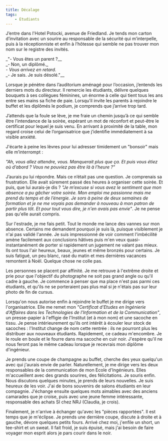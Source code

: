 ```yaml
---
title: Décalage
tags:
    - Etudiants
---
```


J&#x2019;entre dans l'Hotel Potocki, avenue de Friedland. Je tends mon carton
d&#x2019;invitation avec un sourire au responsable de la sécurité qui
m&#x2019;interpelle, puis à la réceptionniste et enfin à l&#x2019;h&#xF4;tesse
qui semble ne pas trouver mon nom sur le registre des invités.

_&quot;- Vous êtes un parent ?\_\_  
_- Non, un dipl&#xF4;mé.\_  
_- Vous arrivez en retard._  
\_- Je sais. Je suis désolé.&quot;\_\_

Lorsque je pénètre dans l&#x2019;auditorium aménagé pour l&#x2019;occasion,
j&#x2019;entends les derniers mots du directeur. Il remercie les étudiants,
délivre quelques bouquets à ses collègues féminines, un énorme à celle qui tient
tous les ans entre ses mains sa fiche de paie. Lorsqu&#x2019;il invite les
parents à rejoindre le buffet et les dipl&#xF4;més le podium, je comprends que
j&#x2019;arrive trop tard.

J&#x2019;attends que la foule se lève, je me fraie un chemin jusqu&#x2019;à ce
qui semble être l&#x2019;intendance de la soirée, espérant un mot de réconfort
et peut-être le certificat pour lequel je suis venu. En arrivant à proximité de
la table, mon regard croise celui de l&#x2019;organisatrice que
j&#x2019;identifie immédiatement à sa visible anxiété.

J'écarte à peine les lèvres pour lui adresser timidement un &quot;bonsoir&quot;
mais elle m&#x2019;interrompt :

_&quot;Ah, vous allez attendre, vous. Manquerait plus que ça. Et puis vous étiez
o&#xF9; d&#x2019;abord ? Vous ne pouviez pas être là à l&#x2019;heure ?&quot;_

J&#x2019;aurais pu lui répondre. Mais ce n&#x2019;était pas une question. Je
comprenais sa frustration. Elle avait s&#xFB;rement passé des heures à organiser
cette soirée. Et puis, que lui aurais-je dis ? _&quot;Je m&#x2019;excuse si vous
avez le sentiment que mon absence a pu gâcher votre soirée. Mon emploi me
passionne mais me prend du temps et de l&#x2019;énergie. Je sors à peine de deux
semaines de formation et je ne me voyais pas demander à nouveau à mon patron de
partir plus t&#xF4;t. Et pour tout vous dire, je n'en avais pas envie&quot;_. Je
ne pense pas qu'elle aurait compris.

Sur l'estrade, je me fais petit. Tout le monde me lance des vannes sur mon
absence. Certains me demandent pourquoi je suis là, puisque visiblement je n'ai
pas validé l'année. Je suis impressionné de voir comment l'imbécilité amène
facilement aux conclusions hâtives puis m'en veux quasi-instantanément de porter
si rapidement un jugement ne valant pas mieux. Ils ont tous l'air heureux,
beaux, jeunes et même bronzés pour certains. Je suis fatigué, un peu blanc, rasé
du matin et mes dernières vacances remontent à No&#xEB;l. Quelque chose ne colle
pas.

Les personnes se placent par affinité. Je me retrouve à l'extrême droite et prie
pour que l'objectif du photographe ne soit pas grand angle ou qu'il cadre à
gauche. Je commence à penser que ma place n'est pas parmi ces étudiants, et
qu'ils ne se porteraient pas plus mal si je n'étais pas sur leur photo de fin de
cursus.

Lorsqu'on nous autorise enfin à rejoindre le buffet je me dirige vers
l'organisatrice. Elle me remet mon _&quot;Certificat d'Etudes en Ingénierie
d'Affaires dans les Technologies de l'Information et de la Communication&quot;_,
un presse-papier à l'effigie de l'Institut (et à mon nom) et une sacoche en
tissu. Je pense intérieurement qu'ils ont intérêt à écouler leur stock de
sacoches : l'Institut change de nom cette rentrée : ils ne pourront plus les
distribuer aux nouveaux étudiants. Rapidement, ce cadeau m'encombre. Je le roule
en boule et le fourre dans ma sacoche en cuir noir. J'espère qu'il ne nous
feront pas le même cadeau lorsque je recevrais mon dipl&#xF4;me d'ingénieur.

Je prends une coupe de champagne au buffet, cherche des yeux quelqu'un avec qui
j'aurais envie de parler. Naturellement, je me dirige vers les deux responsables
de la communication de mon Ecole d'Ingénieurs. Elles m'accueillent avec des
grands sourires, des félicitations. Je souris enfin. Nous discutons quelques
minutes, je prends de leurs nouvelles. Je suis heureux de les voir. J'ai de bons
souvenirs de salons étudiants en leur compagnie. J'échange ensuite quelques mots
aimables avec des anciens camarades que je croise, puis avec une jeune femme
intéressante, responsable des achats SI chez NRJ (Claudia, je crois).

Finalement, je n'arrive à échanger qu'avec les &quot;pièces rapportées&quot;. Il
est temps que je m'éclipse. Je prends une dernière coupe, discute à droite et à
gauche, dévore quelques petits fours. Arrivé chez moi, j'enfile un short, un
tee-shirt et un sweat. Il fait froid, je suis épuisé, mais j'ai besoin de faire
voyager mon esprit alors je pars courir dans le noir.
